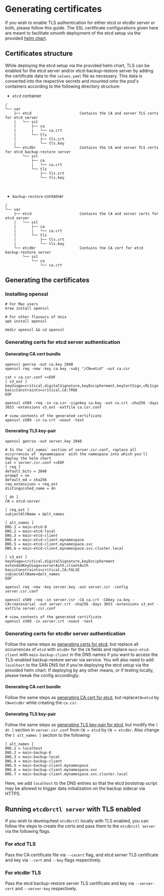 # Generating certificates

If you wish to enable TLS authentication for either etcd or etcdbr server or both, please follow this guide. The SSL certificate configurations given here are meant to facilitate smooth deployment of the etcd setup via the provided [helm chart](../../chart/etcd-backup-restore).

## Certificates structure

While deploying the etcd setup via the provided helm chart, TLS can be enabled for the etcd server and/or etcd-backup-restore server by adding the certificate data to the `values.yaml` file as necessary. This data is converted into the respective secrets and mounted onto the pod's containers according to the following directory structure:

- `etcd` container

```console
/
└── var
    ├── etcd                      Contains the CA and server TLS certs for etcd server
    |   └── ssl
    |       ├── ca
    |       |   └── ca.crt
    |       └── tls
    |           ├── tls.crt
    |           └── tls.key
    └── etcdbr                    Contains the CA and server TLS certs for etcd backup-restore server
        └── ssl
            ├── ca
            |   └── ca.crt
            └── tls
                ├── tls.crt
                └── tls.key
```

<br>

- `backup-restore` container

```console
/
└── var
    ├── etcd                      Contains the CA and server certs for etcd server
    |   └── ssl
    |       ├── ca
    |       |   └── ca.crt
    |       └── tls
    |           ├── tls.crt
    |           └── tls.key
    └── etcdbr                    Contains the CA cert for etcd backup-restore server
        └── ssl
            └── ca
                └── ca.crt
```

## Generating the certificates

### Installing openssl

```console
# For Mac users
brew install openssl

# For other flavours of Unix
apk install openssl

mkdir openssl && cd openssl
```

### Generating certs for etcd server authentication

#### Generating CA cert bundle

```console
openssl genrsa -out ca.key 2048
openssl req -new -key ca.key -subj "/CN=etcd" -out ca.csr

cat > ca.csr.conf <<EOF
[ v3_ext ]
keyUsage=critical,digitalSignature,keyEncipherment,keyCertSign,cRLSign
basicConstraints=critical,CA:TRUE
EOF

openssl x509 -req -in ca.csr -signkey ca.key -out ca.crt -sha256 -days 3653 -extensions v3_ext -extfile ca.csr.conf

# view contents of the generated certificate
openssl x509 -in ca.crt -noout -text
```

#### Generating TLS key-pair

```console
openssl genrsa -out server.key 2048

# In the `alt_names` section of server.csr.conf, replace all occurrences of `mynamespace` with the namespace into which you'll deploy the helm chart
cat > server.csr.conf <<EOF
[ req ]
default_bits = 2048
prompt = no
default_md = sha256
req_extensions = req_ext
distinguished_name = dn

[ dn ]
CN = etcd-server

[ req_ext ]
subjectAltName = @alt_names

[ alt_names ]
DNS.1 = main-etcd-0
DNS.2 = main-etcd-local
DNS.3 = main-etcd-client
DNS.4 = main-etcd-client.mynamespace
DNS.5 = main-etcd-client.mynamespace.svc
DNS.6 = main-etcd-client.mynamespace.svc.cluster.local

[ v3_ext ]
keyUsage=critical,digitalSignature,keyEncipherment
extendedKeyUsage=serverAuth,clientAuth
basicConstraints=critical,CA:FALSE
subjectAltName=@alt_names
EOF

openssl req -new -key server.key -out server.csr -config server.csr.conf

openssl x509 -req -in server.csr -CA ca.crt -CAkey ca.key -CAcreateserial -out server.crt -sha256 -days 3653 -extensions v3_ext -extfile server.csr.conf

# view contents of the generated certificate
openssl x509 -in server.crt -noout -text
```

### Generating certs for etcdbr server authentication

Follow the same steps as [generating certs for etcd](#generating-certs-for-etcd-server-authentication), but replace all occurrences of `etcd` with `etcdbr` for the `CN` fields and replace `main-etcd-client` with `main-backup-client` in the DNS names if you want to access the TLS-enabled backup-restore server via service. You will also need to add `localhost` to the SAN DNS list if you're deploying the etcd setup via the provided helm chart. If deploying by any other means, or if testing locally, please tweak the config accordingly.

#### Generating CA cert bundle

Follow the same steps as [generating CA cert for etcd](#generating-CA-cert-bundle), but replace`CN=etcd` by `CN=etcdbr` while creating the `ca.csr`.

#### Generating TLS key-pair

Follow the same steps as [generating TLS key-pair for etcd](#generating-tls-key-pair), but modify the `[ dn ]` section in `server.csr.conf` from `CN = etcd` by `CN = etcdbr`. Also change the `[ alt_names ]` section to the following:

```console
[ alt_names ]
DNS.1 = localhost
DNS.2 = main-backup-0
DNS.3 = main-backup-local
DNS.4 = main-backup-client
DNS.5 = main-backup-client.mynamespace
DNS.6 = main-backup-client.mynamespace.svc
DNS.7 = main-backup-client.mynamespace.svc.cluster.local
```

Here, we add `localhost` to the DNS entries so that the etcd bootstrap script may be allowed to trigger data initialization on the backup sidecar via HTTPS.

## Running `etcdbrctl server` with TLS enabled

If you wish to develop/test `etcdbrctl` locally with TLS enabled, you can follow the steps to create the certs and pass them to the `etcdbrctl server` via the following flags.

### For etcd TLS

Pass the CA certificate file via `--cacert` flag, and etcd server TLS certificate and key via `--cert` and `--key` flags respectively.

### For etcdbr TLS

Pass the etcd backup-restore server TLS certificate and key via `--server-cert` and `--server-key` respectively.
